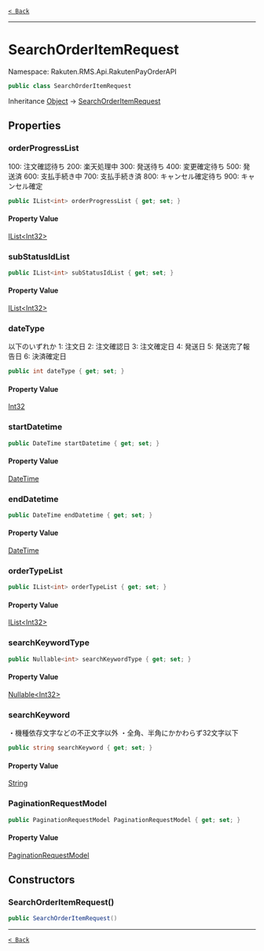 [`< Back`](./)

---

# SearchOrderItemRequest

Namespace: Rakuten.RMS.Api.RakutenPayOrderAPI

```csharp
public class SearchOrderItemRequest
```

Inheritance [Object](https://docs.microsoft.com/en-us/dotnet/api/system.object) → [SearchOrderItemRequest](./rakuten.rms.api.rakutenpayorderapi.searchorderitemrequest)

## Properties

### **orderProgressList**

100: 注文確認待ち
 200: 楽天処理中
 300: 発送待ち
 400: 変更確定待ち
 500: 発送済
 600: 支払手続き中
 700: 支払手続き済
 800: キャンセル確定待ち
 900: キャンセル確定

```csharp
public IList<int> orderProgressList { get; set; }
```

#### Property Value

[IList&lt;Int32&gt;](https://docs.microsoft.com/en-us/dotnet/api/system.collections.generic.ilist-1)<br>

### **subStatusIdList**

```csharp
public IList<int> subStatusIdList { get; set; }
```

#### Property Value

[IList&lt;Int32&gt;](https://docs.microsoft.com/en-us/dotnet/api/system.collections.generic.ilist-1)<br>

### **dateType**

以下のいずれか
 1: 注文日
 2: 注文確認日
 3: 注文確定日
 4: 発送日
 5: 発送完了報告日
 6: 決済確定日

```csharp
public int dateType { get; set; }
```

#### Property Value

[Int32](https://docs.microsoft.com/en-us/dotnet/api/system.int32)<br>

### **startDatetime**

```csharp
public DateTime startDatetime { get; set; }
```

#### Property Value

[DateTime](https://docs.microsoft.com/en-us/dotnet/api/system.datetime)<br>

### **endDatetime**

```csharp
public DateTime endDatetime { get; set; }
```

#### Property Value

[DateTime](https://docs.microsoft.com/en-us/dotnet/api/system.datetime)<br>

### **orderTypeList**

```csharp
public IList<int> orderTypeList { get; set; }
```

#### Property Value

[IList&lt;Int32&gt;](https://docs.microsoft.com/en-us/dotnet/api/system.collections.generic.ilist-1)<br>

### **searchKeywordType**

```csharp
public Nullable<int> searchKeywordType { get; set; }
```

#### Property Value

[Nullable&lt;Int32&gt;](https://docs.microsoft.com/en-us/dotnet/api/system.nullable-1)<br>

### **searchKeyword**

・機種依存文字などの不正文字以外
 ・全角、半角にかかわらず32文字以下

```csharp
public string searchKeyword { get; set; }
```

#### Property Value

[String](https://docs.microsoft.com/en-us/dotnet/api/system.string)<br>

### **PaginationRequestModel**

```csharp
public PaginationRequestModel PaginationRequestModel { get; set; }
```

#### Property Value

[PaginationRequestModel](./rakuten.rms.api.rakutenpayorderapi.paginationrequestmodel)<br>

## Constructors

### **SearchOrderItemRequest()**

```csharp
public SearchOrderItemRequest()
```

---

[`< Back`](./)

